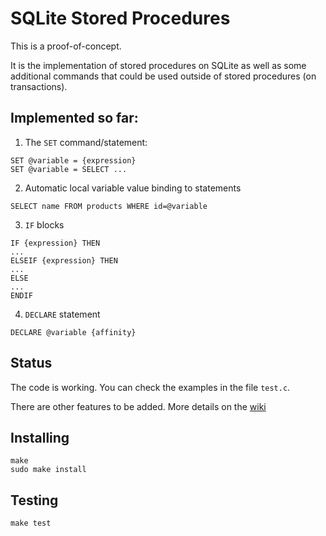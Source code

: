 # SQLite Stored Procedures

This is a proof-of-concept.

It is the implementation of stored procedures on SQLite as well as some additional commands that could be used outside of stored procedures (on transactions).


## Implemented so far:

1. The `SET` command/statement:

```
SET @variable = {expression}
SET @variable = SELECT ...
```

2. Automatic local variable value binding to statements

```
SELECT name FROM products WHERE id=@variable
```

3. `IF` blocks

```
IF {expression} THEN
...
ELSEIF {expression} THEN
...
ELSE
...
ENDIF
```

4. `DECLARE` statement

```
DECLARE @variable {affinity}
```


## Status

The code is working. You can check the examples in the file `test.c`.

There are other features to be added. More details on the [wiki](https://github.com/aergoio/sqlite-stored-procedures/wiki/SQLite-Stored-Procedures)


## Installing

```
make
sudo make install
```


## Testing

```
make test
```
